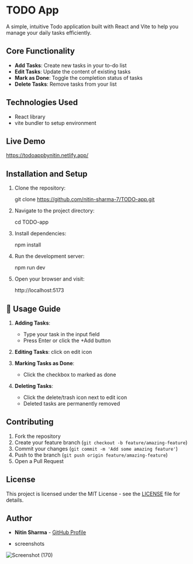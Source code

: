 # TODO App

A simple, intuitive Todo application built with React and Vite to help you manage your daily tasks efficiently.

## Core Functionality

- **Add Tasks**: Create new tasks in your to-do list
- **Edit Tasks**: Update the content of existing tasks
- **Mark as Done**: Toggle the completion status of tasks
- **Delete Tasks**: Remove tasks from your list

## Technologies Used

- React library
- vite bundler to setup environment

## Live Demo

https://todoappbynitin.netlify.app/

## Installation and Setup

1. Clone the repository:

   git clone https://github.com/nitin-sharma-7/TODO-app.git

2. Navigate to the project directory:

   cd TODO-app

3. Install dependencies:

   npm install

4. Run the development server:

   npm run dev

5. Open your browser and visit:

   http://localhost:5173

## 📝 Usage Guide

1. **Adding Tasks**:

   - Type your task in the input field
   - Press Enter or click the +Add button

2. **Editing Tasks**:
   click on edit icon

3. **Marking Tasks as Done**:

   - Click the checkbox to marked as done

4. **Deleting Tasks**:
   - Click the delete/trash icon next to edit icon
   - Deleted tasks are permanently removed

## Contributing

1. Fork the repository
2. Create your feature branch (`git checkout -b feature/amazing-feature`)
3. Commit your changes (`git commit -m 'Add some amazing feature'`)
4. Push to the branch (`git push origin feature/amazing-feature`)
5. Open a Pull Request

## License

This project is licensed under the MIT License - see the [LICENSE](LICENSE) file for details.

## Author

- **Nitin Sharma** - [GitHub Profile](https://github.com/nitin-sharma-7)

- screenshots
  

![Screenshot (170)](https://github.com/user-attachments/assets/3ad17438-e374-46d3-81fe-6def4fff2140)
